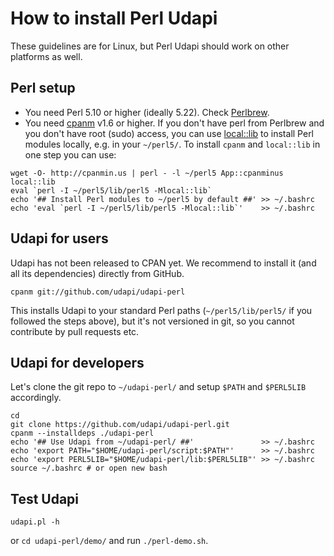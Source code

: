 # How to install Perl Udapi

These guidelines are for Linux, but Perl Udapi should work on other platforms as well.

## Perl setup
- You need Perl 5.10 or higher (ideally 5.22). Check [Perlbrew](http://perlbrew.pl).
- You need [cpanm](http://metacpan.org/pod/App::cpanminus) v1.6 or higher.
  If you don't have perl from Perlbrew and you don't have root (sudo) access,
  you can use [local::lib](https://metacpan.org/pod/local::lib) to install Perl modules locally, e.g. in your `~/perl5/`.
  To install `cpanm` and `local::lib` in one step you can use:
```
wget -O- http://cpanmin.us | perl - -l ~/perl5 App::cpanminus local::lib
eval `perl -I ~/perl5/lib/perl5 -Mlocal::lib`
echo '## Install Perl modules to ~/perl5 by default ##' >> ~/.bashrc
echo 'eval `perl -I ~/perl5/lib/perl5 -Mlocal::lib`'    >> ~/.bashrc
```

## Udapi for users
Udapi has not been released to CPAN yet. We recommend to install it (and all its dependencies) directly from GitHub.
```
cpanm git://github.com/udapi/udapi-perl
```
This installs Udapi to your standard Perl paths (`~/perl5/lib/perl5/` if you followed the steps above),
but it's not versioned in git, so you cannot contribute by pull requests etc.


## Udapi for developers
Let's clone the git repo to `~/udapi-perl/` and setup `$PATH` and `$PERL5LIB` accordingly.
```
cd
git clone https://github.com/udapi/udapi-perl.git
cpanm --installdeps ./udapi-perl
echo '## Use Udapi from ~/udapi-perl/ ##'               >> ~/.bashrc
echo 'export PATH="$HOME/udapi-perl/script:$PATH"'      >> ~/.bashrc
echo 'export PERL5LIB="$HOME/udapi-perl/lib:$PERL5LIB"' >> ~/.bashrc
source ~/.bashrc # or open new bash
```

## Test Udapi
```
udapi.pl -h
```
or `cd udapi-perl/demo/` and run `./perl-demo.sh`.
